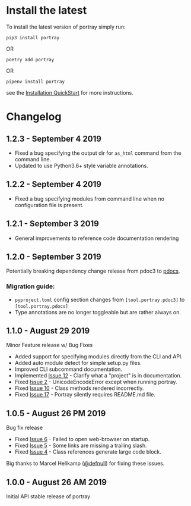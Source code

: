 Install the latest
===================

To install the latest version of portray simply run:

`pip3 install portray`

OR

`poetry add portray`

OR

`pipenv install portray`

see the [Installation QuickStart](https://timothycrosley.github.io/portray/docs/quick_start/1.-installation/) for more instructions.

Changelog
=========
## 1.2.3 - September 4 2019
- Fixed a bug specifying the output dir for `as_html` command from the command line.
- Updated to use Python3.6+ style variable annotations.

## 1.2.2 - September 4 2019
- Fixed a bug specifying modules from command line when no configuration file is present.

## 1.2.1 - September 3 2019
- General improvements to reference code documentation rendering

## 1.2.0 - September 3 2019
Potentially breaking dependency change release from pdoc3 to [pdocs](https://timothycrosley.github.io/pdocs/).

### Migration guide:

- `pyproject.toml` config section changes from `[tool.portray.pdoc3]` to `[tool.portray.pdocs]`
- Type annotations are no longer toggleable but are rather always on.

## 1.1.0 - August 29 2019
Minor Feature release w/ Bug Fixes

- Added support for specifying modules directly from the CLI and API.
- Added auto module detect for simple setup.py files.
- Improved CLI subcommand documentation.
- Implemented [Issue 12](https://github.com/timothycrosley/portray/issues/12) - Clarify what a "project" is in documentation.
- Fixed [Issue 2](https://github.com/timothycrosley/portray/issues/2) - UnicodeEncodeError except when running portray.
- Fixed [Issue 10](https://github.com/timothycrosley/portray/issues/10) - Class methods rendered incorrectly.
- Fixed [Issue 17](https://github.com/timothycrosley/portray/issues/17) - Portray silently requires README.md file.

## 1.0.5 - August 26 PM 2019
Bug fix release

- Fixed [Issue 6](https://github.com/timothycrosley/portray/issues/6) - Failed to open web-browser on startup.
- Fixed [Issue 5](https://github.com/timothycrosley/portray/issues/5) - Some links are missing a trailing slash.
- Fixed [Issue 4](https://github.com/timothycrosley/portray/issues/4) - Class references generate large code block.

Big thanks to Marcel Hellkamp ([@defnull](https://github.com/defnull)) for fixing these issues.

## 1.0.0 - August 26 AM 2019
Initial API stable release of portray
